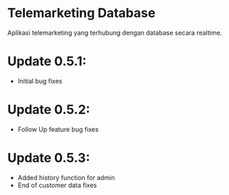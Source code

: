# Telemarketing Database

Aplikasi telemarketing yang terhubung dengan database secara realtime.

# Update 0.5.1:
- Initial bug fixes

# Update 0.5.2:
- Follow Up feature bug fixes

# Update 0.5.3:
- Added history function for admin
- End of customer data fixes